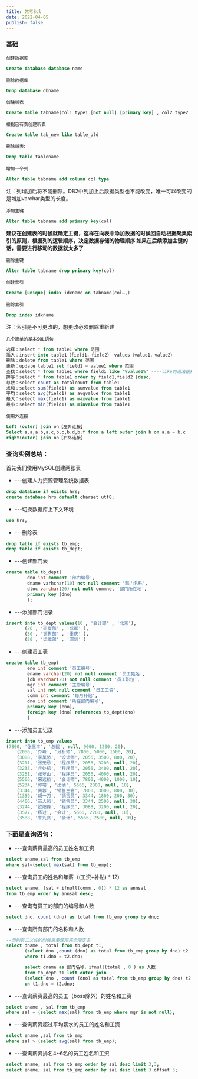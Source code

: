 ```yaml
---
title: 常考Sql
date: 2022-04-05
publish: false
---
```


### 基础

`创建数据库`

```sql
Create database database-name
```
`删除数据库`

```sql
Drop database dbname
```

`创建新表`

```sql
Create table tabname(col1 type1 [not null] [primary key] , col2 type2 [not null],…)
```

`根据已有表创建新表`

```sql
Create table tab_new like table_old
```

`删除新表`:

```sql
Drop table tablename
```

`增加一个列`

```sql
Alter table tabname add column col type
```
注：列增加后将不能删除。DB2中列加上后数据类型也不能改变，唯一可以改变的是增加varchar类型的长度。

`添加主键`
```sql
Alter table tabname add primary key(col)
```
**建议在创建表的时候就确定主键，这样在向表中添加数据的时候回自动根据聚集索引的原则，根据列的逻辑顺序，决定数据存储的物理顺序
如果在后续添加主键的话，需要进行移动的数据就太多了**

`删除主键`

```sql
Alter table tabname drop primary key(col)
```

`创建索引`
```sql
Create [unique] index idxname on tabname(col…,)
```

`删除索引`

```sql
Drop index idxname
```
注：索引是不可更改的，想更改必须删除重新建

`几个简单的基本SQL语句`
```sql
选择：select * from table1 where 范围
插入：insert into table1（field1，field2） values（value1，value2）
删除：delete from table1 where 范围
更新：update table1 set field1 = value1 where 范围
查找：select * from table1 where field1 like "%value1%" ----like的语法很精妙，查资料！
排序：select * from table1 order by field1,field2 [desc]
总数：select count as totalcount from table1
求和：select sum(field1) as sumvalue from table1
平均：select avg(field1) as avgvalue from table1
最大：select max(field1) as maxvalue from table1
最小：select min(field1) as minvalue from table1
```

`使用外连接`
```sql
Left (outer) join on【左外连接】
Select a.a,a.b,a.c,b.c,b.d,b.f from a left outer join b on a.a = b.c
right(outer) join on【右外连接】
```

### 查询实例总结：

首先我们使用MySQL创建两张表

* ---创建人力资源管理系统数据表

```sql
drop database if exists hrs;
create database hrs default charset utf8;
```

* ---切换数据库上下文环境
```sql
use hrs;
```

* ---删除表

```sql
drop table if exists tb_emp;
drop table if exists tb_dept;
```
* ---创建部门表

```sql
create table tb_dept(
        dno int comment '部门编号',
        dname varhchar(10) not null comment '部门名称',
        dloc varchar(20) not null commnet '部门所在地',
        primary key (dno)
        );
```

* ---添加部门记录

```sql
insert into tb_dept values(10 , '会计部' , '北京'),
       (20 , '研发部' , '成都' ),
       (30 , '销售部' , '重庆' ),
       (20 , '运维部' , '深圳' )
```

* ---创建员工表

```sql
create table tb_emp(
        eno int comment '员工编号',
        ename varchar(20) not null comment '员工姓名',
        job varchar(20) not null comment '员工职位',
        mgr int comment '主管编号',
        sal int not null comment '员工工资',
        comm int comment '每月补贴',
        dno int comment '所在部门编号',
        primary key (eno),
        foreign key (dno) references tb_dept(dno)
        )
```

* ---添加员工记录

```sql
insert into tb_emp values 
(7800, '张三丰', '总裁', null, 9000, 1200, 20),
    (2056, '乔峰', '分析师', 7800, 5000, 1500, 20),
    (3088, '李莫愁', '设计师', 2056, 3500, 800, 20),
    (3211, '张无忌', '程序员', 2056, 3200, null, 20),
    (3233, '丘处机', '程序员', 2056, 3400, null, 20),
    (3251, '张翠山', '程序员', 2056, 4000, null, 20),
    (5566, '宋远桥', '会计师', 7800, 4000, 1000, 10),
    (5234, '郭靖', '出纳', 5566, 2000, null, 10),
    (3344, '黄蓉', '销售主管', 7800, 3000, 800, 30),
    (1359, '胡一刀', '销售员', 3344, 1800, 200, 30),
    (4466, '苗人凤', '销售员', 3344, 2500, null, 30),
    (3244, '欧阳锋', '程序员', 3088, 3200, null, 20),
    (3577, '杨过', '会计', 5566, 2200, null, 10),
    (3588, '朱九真', '会计', 5566, 2500, null, 10);
```

### 下面是查询语句：

* ---查询薪资最高的员工姓名和工资

```sql
select ename,sal from tb_emp 
where sal=(select max(sal) from tb_emp);
```

* ---查询员工的姓名和年薪（(工资+补贴) * 12）

```sql
select ename, (sal + ifnull(comm , 0)) * 12 as annsal
from tb_emp order by annsal desc;
```

* ---查询有员工的部门的编号和人数

```sql
select dno, count (dno) as total from tb_emp group by dno;
```

* ---查询所有部门的名称和人数

```sql
--当列有二义性的时候需要使用完全限定名
select dname , total from tb_dept t1,
       (select dno ,count (dno) as total from tb_emp group by dno) t2
       where t1.dno = t2.dno;

       select dname as 部门名称，ifnull(total , 0 ) as 人数
       from tb_dept t1 left outer join 
       (select dno , count (dno) as total from tb_emp group by dno) t2
       on t1.dno = t2.dno;
```

* ---查询薪资最高的员工（boss除外）的姓名和工资
```sql
select ename , sal from tb_emp
where sal = (select max(sal) from tb_emp where mgr is not null);
```

* ---查询薪资超过平均薪水的员工的姓名和工资

```sql
select ename ,sal from tb_emp
where sal > (select avg(sal) from tb_emp);
```

* ---查询薪资排名4~6名的员工姓名和工资

```sql
select ename, sal from tb_emp order by sal desc limit 3,3;
select ename, sal from tb_emp order by sal desc limit 3 offset 3;
```
